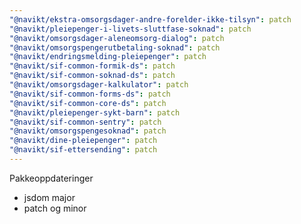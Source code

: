 ```yaml
---
"@navikt/ekstra-omsorgsdager-andre-forelder-ikke-tilsyn": patch
"@navikt/pleiepenger-i-livets-sluttfase-soknad": patch
"@navikt/omsorgsdager-aleneomsorg-dialog": patch
"@navikt/omsorgspengerutbetaling-soknad": patch
"@navikt/endringsmelding-pleiepenger": patch
"@navikt/sif-common-formik-ds": patch
"@navikt/sif-common-soknad-ds": patch
"@navikt/omsorgsdager-kalkulator": patch
"@navikt/sif-common-forms-ds": patch
"@navikt/sif-common-core-ds": patch
"@navikt/pleiepenger-sykt-barn": patch
"@navikt/sif-common-sentry": patch
"@navikt/omsorgspengesoknad": patch
"@navikt/dine-pleiepenger": patch
"@navikt/sif-ettersending": patch
---
```


Pakkeoppdateringer
* jsdom major
* patch og minor

